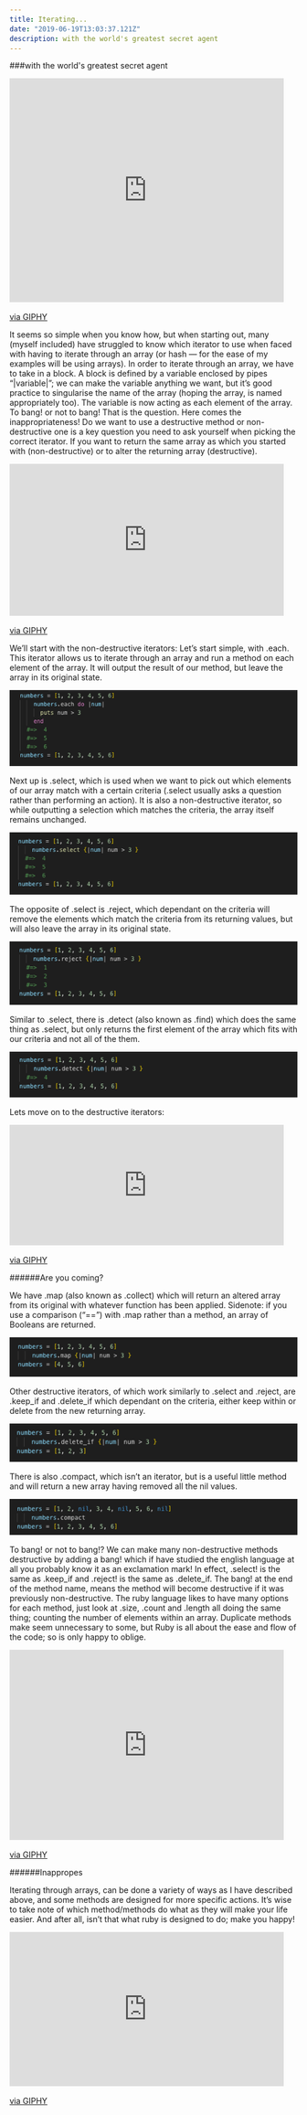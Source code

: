 ```yaml
---
title: Iterating...
date: "2019-06-19T13:03:37.121Z"
description: with the world's greatest secret agent
---
```


###with the world's greatest secret agent

<iframe src="https://giphy.com/embed/tsGQgvmce0v4I" width="480" height="392" frameBorder="0" class="giphy-embed" allowFullScreen></iframe><p><a href="https://giphy.com/gifs/aisha-tyler-sterling-archer-lana-kane-tsGQgvmce0v4I">via GIPHY</a></p>

It seems so simple when you know how, but when starting out, many (myself included) have struggled to know which iterator to use when faced with having to iterate through an array (or hash — for the ease of my examples will be using arrays).
In order to iterate through an array, we have to take in a block. A block is defined by a variable enclosed by pipes “|variable|”; we can make the variable anything we want, but it’s good practice to singularise the name of the array (hoping the array, is named appropriately too). The variable is now acting as each element of the array.
To bang! or not to bang! That is the question. Here comes the inappropriateness! Do we want to use a destructive method or non-destructive one is a key question you need to ask yourself when picking the correct iterator. If you want to return the same array as which you started with (non-destructive) or to alter the returning array (destructive).

<iframe src="https://giphy.com/embed/13PR67zViZjXi" width="480" height="266" frameBorder="0" class="giphy-embed" allowFullScreen></iframe><p><a href="https://giphy.com/gifs/bench-outstanding-recognize-13PR67zViZjXi">via GIPHY</a></p>

We’ll start with the non-destructive iterators:
Let’s start simple, with .each. This iterator allows us to iterate through an array and run a method on each element of the array. It will output the result of our method, but leave the array in its original state.

![.each example](./each.png)

Next up is .select, which is used when we want to pick out which elements of our array match with a certain criteria (.select usually asks a question rather than performing an action). It is also a non-destructive iterator, so while outputting a selection which matches the criteria, the array itself remains unchanged.

![.select example](./select.png)

The opposite of .select is .reject, which dependant on the criteria will remove the elements which match the criteria from its returning values, but will also leave the array in its original state.

![.reject example](./reject.png)

Similar to .select, there is .detect (also known as .find) which does the same thing as .select, but only returns the first element of the array which fits with our criteria and not all of the them.

![.detect example](./detect.png)

Lets move on to the destructive iterators:

<iframe src="https://giphy.com/embed/Z3AqPdOdolOFi" width="480" height="211" frameBorder="0" class="giphy-embed" allowFullScreen></iframe><p><a href="https://giphy.com/gifs/spoilers-lana-sterling-Z3AqPdOdolOFi">via GIPHY</a></p>

######Are you coming?

We have .map (also known as .collect) which will return an altered array from its original with whatever function has been applied. Sidenote: if you use a comparison (“==”) with .map rather than a method, an array of Booleans are returned.

![.map example](./map.png)

Other destructive iterators, of which work similarly to .select and .reject, are .keep_if and .delete_if which dependant on the criteria, either keep within or delete from the new returning array.

![.delete if example](./delete_if.png)

There is also .compact, which isn’t an iterator, but is a useful little method and will return a new array having removed all the nil values.

![.compact example](./compact.png)

To bang! or not to bang!? We can make many non-destructive methods destructive by adding a bang! which if have studied the english language at all you probably know it as an exclamation mark! In effect, .select! is the same as .keep_if and .reject! is the same as .delete_if.
The bang! at the end of the method name, means the method will become destructive if it was previously non-destructive. The ruby language likes to have many options for each method, just look at .size, .count and .length all doing the same thing; counting the number of elements within an array. Duplicate methods make seem unnecessary to some, but Ruby is all about the ease and flow of the code; so is only happy to oblige.

<iframe src="https://giphy.com/embed/107ovk5owwWfJK" width="480" height="333" frameBorder="0" class="giphy-embed" allowFullScreen></iframe><p><a href="https://giphy.com/gifs/queue-sterling-the-rock-107ovk5owwWfJK">via GIPHY</a></p>

######Inappropes

Iterating through arrays, can be done a variety of ways as I have described above, and some methods are designed for more specific actions. It’s wise to take note of which method/methods do what as they will make your life easier. And after all, isn’t that what ruby is designed to do; make you happy!

<iframe src="https://giphy.com/embed/146LIs4tfXysve" width="480" height="270" frameBorder="0" class="giphy-embed" allowFullScreen></iframe><p><a href="https://giphy.com/gifs/archer-146LIs4tfXysve">via GIPHY</a></p>
